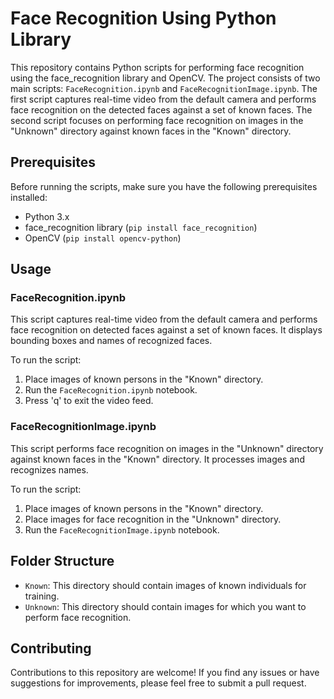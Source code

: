 # Face Recognition Using Python Library

This repository contains Python scripts for performing face recognition using the face_recognition library and OpenCV. The project consists of two main scripts: `FaceRecognition.ipynb` and `FaceRecognitionImage.ipynb`. The first script captures real-time video from the default camera and performs face recognition on the detected faces against a set of known faces. The second script focuses on performing face recognition on images in the "Unknown" directory against known faces in the "Known" directory.

## Prerequisites

Before running the scripts, make sure you have the following prerequisites installed:

- Python 3.x
- face_recognition library (`pip install face_recognition`)
- OpenCV (`pip install opencv-python`)

## Usage

### FaceRecognition.ipynb

This script captures real-time video from the default camera and performs face recognition on detected faces against a set of known faces. It displays bounding boxes and names of recognized faces.

To run the script:

1. Place images of known persons in the "Known" directory.
2. Run the `FaceRecognition.ipynb` notebook.
3. Press 'q' to exit the video feed.

### FaceRecognitionImage.ipynb

This script performs face recognition on images in the "Unknown" directory against known faces in the "Known" directory. It processes images and recognizes names.

To run the script:

1. Place images of known persons in the "Known" directory.
2. Place images for face recognition in the "Unknown" directory.
3. Run the `FaceRecognitionImage.ipynb` notebook.

## Folder Structure

- `Known`: This directory should contain images of known individuals for training.
- `Unknown`: This directory should contain images for which you want to perform face recognition.

## Contributing

Contributions to this repository are welcome! If you find any issues or have suggestions for improvements, please feel free to submit a pull request.
